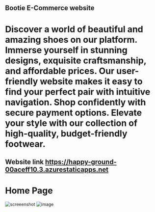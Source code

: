 ## Bootie E-Commerce website
# Discover a world of beautiful and amazing shoes on our platform. Immerse yourself in stunning designs, exquisite craftsmanship, and affordable prices. Our user-friendly website makes it easy to find your perfect pair with intuitive navigation. Shop confidently with secure payment options. Elevate your style with our collection of high-quality, budget-friendly footwear.
## Website link https://happy-ground-00aceff10.3.azurestaticapps.net
# Home Page 
![screeenshot](https://github.com/shikharpathak-2001/final_project/assets/74226767/817cec17-4f6d-4b02-b07c-c50c3b62de4b)
![image](https://github.com/shikharpathak-2001/final_project/assets/74226767/28b877ca-9b9f-47dd-8403-95ef9fd4e106)
